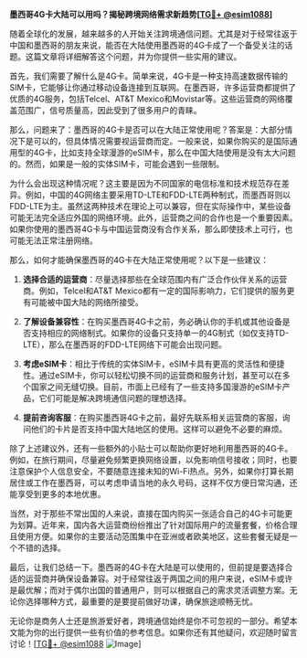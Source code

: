 **墨西哥4G卡大陆可以用吗？揭秘跨境网络需求新趋势[[TG💪+ @esim1088](https://t.me/s/esim1088)]**

随着全球化的发展，越来越多的人开始关注跨境通信问题。尤其是对于经常往返于中国和墨西哥的朋友来说，能否在大陆使用墨西哥的4G卡成了一个备受关注的话题。这篇文章将详细解答这个问题，并为你提供一些实用的建议。

首先，我们需要了解什么是4G卡。简单来说，4G卡是一种支持高速数据传输的SIM卡，它能够让你通过移动设备连接到互联网。在墨西哥，许多运营商都提供了优质的4G服务，包括Telcel、AT&T Mexico和Movistar等。这些运营商的网络覆盖范围广，信号质量高，因此受到了很多用户的青睐。

那么，问题来了：墨西哥的4G卡是否可以在大陆正常使用呢？答案是：大部分情况下是可以的，但具体情况需要视运营商而定。一般来说，如果你购买的是国际通用型的4G卡，比如支持全球漫游的eSIM卡，那么在中国大陆使用是没有太大问题的。然而，如果是一般的实体SIM卡，可能会遇到一些限制。

为什么会出现这种情况呢？这主要是因为不同国家的电信标准和技术规范存在差异。例如，中国的4G网络主要采用TD-LTE和FDD-LTE两种制式，而墨西哥则以FDD-LTE为主。虽然这两种技术在理论上可以兼容，但在实际操作中，某些设备可能无法完全适应外国的网络环境。此外，运营商之间的合作也是一个重要因素。如果你使用的墨西哥4G卡与中国运营商没有合作关系，那么即使技术上可行，也可能无法正常注册网络。

那么，如何才能确保墨西哥的4G卡在大陆正常使用呢？以下是一些建议：

1. **选择合适的运营商**：尽量选择那些在全球范围内有广泛合作伙伴关系的运营商。例如，Telcel和AT&T Mexico都有一定的国际影响力，它们提供的服务更有可能被中国大陆的网络所接受。

2. **了解设备兼容性**：在购买墨西哥4G卡之前，务必确认你的手机或其他设备是否支持相应的网络制式。如果你的设备只支持单一的4G制式（如仅支持TD-LTE），那么在墨西哥的FDD-LTE网络下可能会出现问题。

3. **考虑eSIM卡**：相比于传统的实体SIM卡，eSIM卡具有更高的灵活性和便捷性。通过eSIM卡，你可以轻松切换不同的运营商和服务计划，甚至可以在多个国家之间无缝切换。目前，市面上已经有了一些支持多国漫游的eSIM卡产品，它们可能是解决跨境通信问题的理想选择。

4. **提前咨询客服**：在购买墨西哥4G卡之前，最好先联系相关运营商的客服，询问他们的卡片是否支持中国大陆地区的使用。这样可以避免不必要的麻烦。

除了上述建议外，还有一些额外的小贴士可以帮助你更好地利用墨西哥的4G卡。例如，在旅行期间，尽量避免频繁更换网络设置，以免影响信号接收；同时，也要注意保护个人信息安全，不要随意连接未知的Wi-Fi热点。另外，如果你打算长期居住或工作在墨西哥，可以考虑申请当地的永久号码，这样不仅方便日常沟通，还能享受到更多的本地优惠。

当然，对于那些不常出国的人来说，直接在国内购买一张适合自己的4G卡可能更为划算。近年来，国内各大运营商纷纷推出了针对国际用户的流量套餐，价格合理且使用方便。如果你的主要活动范围集中在亚洲或者欧美地区，这些套餐无疑是一个不错的选择。

最后，让我们总结一下。墨西哥的4G卡在大陆是可以使用的，但前提是要选择合适的运营商并确保设备兼容。对于经常往返于两国之间的用户来说，eSIM卡或许是最优解；而对于偶尔出国的普通用户，则可以根据自己的需求灵活调整方案。无论你选择哪种方式，最重要的是要提前做好功课，确保旅途顺畅无忧。

无论你是商务人士还是旅游爱好者，跨境通信始终是你不可忽视的一部分。希望本文能为你的出行提供一些有价值的参考信息。如果你还有其他疑问，欢迎随时留言讨论！[[TG💪+ @esim1088](https://t.me/s/esim1088) ![Image](https://i.postimg.cc/4NQfJmqS/Snipaste-2025-05-13-00-14-12.png)]